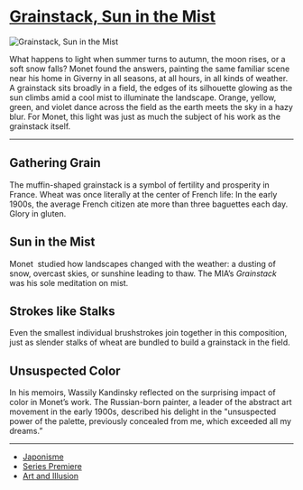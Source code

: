 # [Grainstack, Sun in the Mist](http://artsmia.github.io/griot/#/o/10436)
![Grainstack, Sun in the Mist](http://api.artsmia.org/images/10436/large.jpg)

What happens to light when summer turns to autumn, the moon rises, or a soft snow falls? Monet found the answers, painting the same familiar scene near his home in Giverny in all seasons, at all hours, in all kinds of weather. A grainstack sits broadly in a field, the edges of its silhouette glowing as the sun climbs amid a cool mist to illuminate the landscape. Orange, yellow, green, and violet dance across the field as the earth meets the sky in a hazy blur. For Monet, this light was just as much the subject of his work as the grainstack itself.

---

## Gathering Grain

The muffin-shaped grainstack is a symbol of fertility and prosperity in France. Wheat was once literally at the center of French life: In the early 1900s, the average French citizen ate more than three baguettes each day. Glory in gluten.

## Sun in the Mist

Monet  studied how landscapes changed with the weather: a dusting of snow, overcast skies, or sunshine leading to thaw. The MIA’s *Grainstack* was his sole meditation on mist.

## Strokes like Stalks

Even the smallest individual brushstrokes join together in this composition, just as slender stalks of wheat are bundled to build a grainstack in the field.

## Unsuspected Color

In his memoirs, Wassily Kandinsky reflected on the surprising impact of color in Monet’s work. The Russian-born painter, a leader of the abstract art movement in the early 1900s, described his delight in the "unsuspected power of the palette, previously concealed from me, which exceeded all my dreams.”

---

* [Japonisme](../stories/japonisme.md)
* [Series Premiere](../stories/series-premiere.md)
* [Art and Illusion](../stories/art-and-illusion.md)
